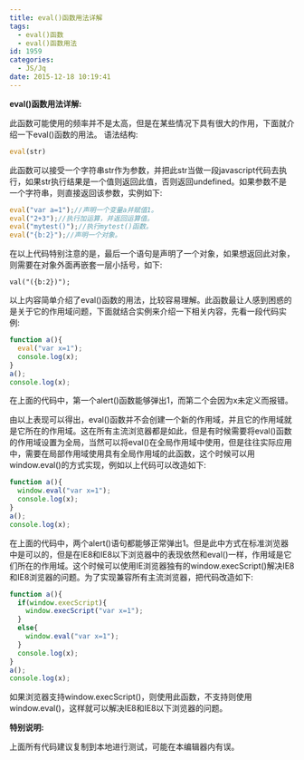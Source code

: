 ```yaml
---
title: eval()函数用法详解
tags:
  - eval()函数
  - eval()函数用法
id: 1959
categories:
  - JS/Jq
date: 2015-12-18 10:19:41
---
```


**eval()函数用法详解:**

此函数可能使用的频率并不是太高，但是在某些情况下具有很大的作用，下面就介绍一下eval()函数的用法。
语法结构:
```javascript
eval(str)
```
此函数可以接受一个字符串str作为参数，并把此str当做一段javascript代码去执行，如果str执行结果是一个值则返回此值，否则返回undefined。如果参数不是一个字符串，则直接返回该参数，实例如下:
```javascript
eval("var a=1");//声明一个变量a并赋值1。
eval("2+3");//执行加运算，并返回运算值。
eval("mytest()");//执行mytest()函数。
eval("{b:2}");//声明一个对象。
```
在以上代码特别注意的是，最后一个语句是声明了一个对象，如果想返回此对象，则需要在对象外面再嵌套一层小括号，如下:
```javascripte
val("({b:2})");
```
以上内容简单介绍了eval()函数的用法，比较容易理解。此函数最让人感到困惑的是关于它的作用域问题，下面就结合实例来介绍一下相关内容，先看一段代码实例:
```javascript
function a(){ 
  eval("var x=1"); 
  console.log(x); 
} 
a(); 
console.log(x);
```
在上面的代码中，第一个alert()函数能够弹出1，而第二个会因为x未定义而报错。

由以上表现可以得出，eval()函数并不会创建一个新的作用域，并且它的作用域就是它所在的作用域。这在所有主流浏览器都是如此，但是有时候需要将eval()函数的作用域设置为全局，当然可以将eval()在全局作用域中使用，但是往往实际应用中，需要在局部作用域使用具有全局作用域的此函数，这个时候可以用window.eval()的方式实现，例如以上代码可以改造如下:

```javascript
function a(){ 
  window.eval("var x=1"); 
  console.log(x); 
} 
a(); 
console.log(x);
```
在上面的代码中，两个alert()语句都能够正常弹出1。但是此中方式在标准浏览器中是可以的，但是在IE8和IE8以下浏览器中的表现依然和eval()一样，作用域是它们所在的作用域。这个时候可以使用IE浏览器独有的window.execScript()解决IE8和IE8浏览器的问题。为了实现兼容所有主流浏览器，把代码改造如下:
```javascript
function a(){ 
  if(window.execScript){ 
    window.execScript("var x=1"); 
  } 
  else{ 
    window.eval("var x=1"); 
  } 
  console.log(x); 
} 
a(); 
console.log(x);
```
如果浏览器支持window.execScript()，则使用此函数，不支持则使用window.eval()，这样就可以解决IE8和IE8以下浏览器的问题。

**特别说明:**

上面所有代码建议复制到本地进行测试，可能在本编辑器内有误。